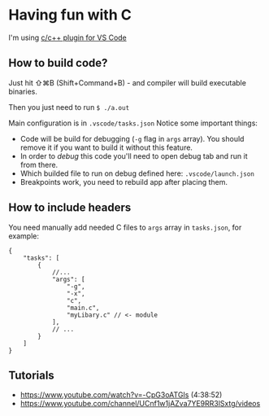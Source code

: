 # Having fun with C

I'm using [c/c++ plugin for VS Code](https://code.visualstudio.com/docs/languages/cpp)

## How to build code?

Just hit ⇧⌘B (Shift+Command+B) - and compiler will build executable binaries.

Then you just need to run `$ ./a.out`

Main configuration is in `.vscode/tasks.json` Notice some important things:

* Code will be build for debugging (`-g` flag in `args` array). You should remove it if you want to build it without this feature.
* In order to *debug* this code you'll need to open debug tab and run it from there.
* Which builded file to run on debug defined here: `.vscode/launch.json`
* Breakpoints work, you need to rebuild app after placing them.

## How to include headers

You need manually add needed C files to `args` array in `tasks.json`, for example:
```
{
    "tasks": [
        {
            //...
            "args": [
                "-g",
                "-x",
                "c",
                "main.c",
                "myLibary.c" // <- module
            ],
            // ...
        }
    ]
} 
```

## Tutorials

* https://www.youtube.com/watch?v=-CpG3oATGIs (4:38:52)
* https://www.youtube.com/channel/UCnf1w1jAZva7YE9RR3lSxtg/videos
